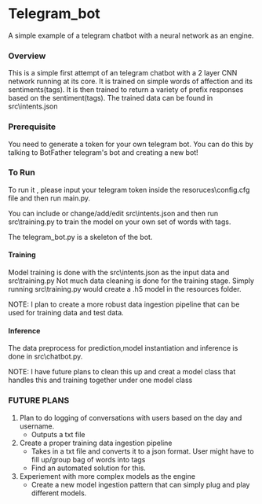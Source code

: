 # Telegram_bot
A simple example of a telegram chatbot with a neural network as an engine.

### Overview
This is a simple first attempt of an telegram chatbot with a 2 layer CNN network running at its core. It is trained on simple words of affection and its sentiments(tags). It is then trained to return a variety of prefix responses based on the sentiment(tags). The trained data can be found in src\intents.json

### Prerequisite
You need to generate a token for your own telegram bot. You can do this by talking to BotFather telegram's bot and creating a new bot!
### To Run
To run it , please input your telegram token inside the resoruces\config.cfg file and then run main.py.

You can include or change/add/edit src\intents.json and then run src\training.py to train the model on your own set of words with tags.

The telegram_bot.py is a skeleton of the bot.

#### Training
Model training is done with the src\intents.json as the input data and src\training.py 
Not much data cleaning is done for the training stage. Simply running src\training.py would create a .h5 model in the resources folder.

NOTE: I plan to create a more robust data ingestion pipeline that can be used for training data and test data.
#### Inference 
The data preprocess for prediction,model instantiation and inference is done in src\chatbot.py.

NOTE: I have future plans to clean this up and creat a model class that handles this and training together under one model class


### FUTURE PLANS
1. Plan to do logging of conversations with users based on the day and username.
    - Outputs a txt file
2. Create a proper training data ingestion pipeline 
    - Takes in a txt file and converts it to a json format. User might have to fill up/group bag of words into tags
    - Find an automated solution for this.
3. Experiement with more complex models as the engine
    - Create a new model ingestion pattern that can simply plug and play different models.
